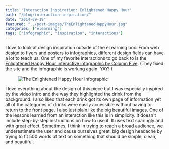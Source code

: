 ```yaml
---
title: 'Interaction Inspiration: Enlightened Happy Hour'
path: "/blog/interaction-inspiration/"
date: "2014-09-19"
featured: "../post-images/TheEnlightenedHappyHour.jpg"
categories: ["elearning"]
tags: ["infographic", "inspiration", "interactions"]
---
```


I love to look at design inspiration outside of the eLearning box. From web design to flyers and posters to infographics, different design fields can have a lot to teach us. One of my favorite interactions to go back to is the [Enlightened Happy Hour interactive infographic by Column Five](http://www.columnfivemedia.com/work-items/interactive-the-enlightened-happy-hour-an-interactive-guide-to-what-youre-sipping "The Enlightened Happy Hour by Column Five"). (They fixed the site and the infographic is working again. YAY!!)

<figure>
  <img src="../../post-imagesTheEnlightenedHappyHour_50a16e009dd48_w1500.JPG" alt="The Enlightened Happy Hour Infographic" />
</figure>

I love everything about the design of this piece but I was especially inspired by the video intro and the way they highlighted the drink from the background. I also liked that each drink got its own page of information yet all of the categories of drinks were easily accessible without having to return to the front page. I also just plain like the big beautiful images. One of the lessons learned from an interaction like this is in simplicity. It doesn't include step-by-step instructions on how to use it. It uses text sparingly and with great effect. Sometimes, I think in trying to reach a broad audience, we underestimate the user and cause ourselves great, big design headache by trying to fit 500 words of text on something that should be simple, clean, and beautiful.
